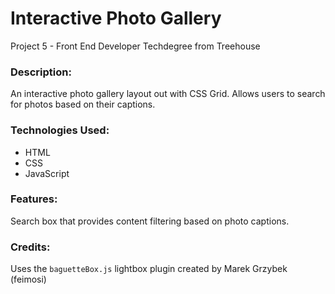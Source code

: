 # Interactive Photo Gallery
Project 5 - Front End Developer Techdegree from Treehouse

### Description:
An interactive photo gallery layout out with CSS Grid.  Allows users to search for photos based on their captions.


### Technologies Used:
- HTML
- CSS
- JavaScript


### Features:
Search box that provides content filtering based on photo captions.

### Credits:
Uses the `baguetteBox.js` lightbox plugin created by Marek Grzybek (feimosi)